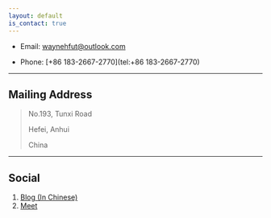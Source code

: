 ```yaml
---
layout: default
is_contact: true
---
```


* Email: [waynehfut@outlook.com](mailto:waynehfut@outlook.com)

* Phone: [+86 183-2667-2770](tel:+86 183-2667-2770)

---

## Mailing Address

> No.193, Tunxi Road
>
> Hefei, Anhui
>
> China

---

## Social

1. [Blog (In Chinese)](https://blog.waynehfut.com)
2. [Meet](https://meet.waynehfut.com)

